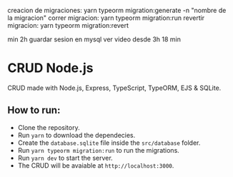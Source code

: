 creacion de migraciones: yarn typeorm migration:generate -n "nombre de la migracion"
correr migracion: yarn typeorm migration:run 
revertir migracion: yarn typeorm migration:revert

min 2h guardar sesion en mysql
ver video desde 3h 18 min

# CRUD Node.js
CRUD made with Node.js, Express, TypeScript, TypeORM, EJS &amp; SQLite.

## How to run:
- Clone the repository.
- Run `yarn` to download the dependecies.
- Create the `database.sqlite` file inside the `src/database` folder.
- Run `yarn typeorm migration:run` to run the migrations.
- Run `yarn dev` to start the server.
- The CRUD will be avaiable at `http://localhost:3000`.
